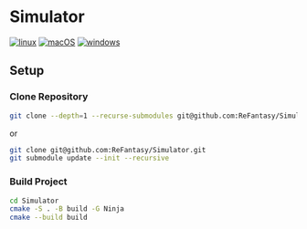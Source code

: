 # Simulator
[![linux](https://github.com/ReFantasy/Simulator/actions/workflows/linux.yaml/badge.svg)](https://github.com/ReFantasy/Simulator/actions/workflows/linux.yaml)
[![macOS](https://github.com/ReFantasy/Simulator/actions/workflows/macos.yaml/badge.svg)](https://github.com/ReFantasy/Simulator/actions/workflows/macos.yaml)
[![windows](https://github.com/ReFantasy/Simulator/actions/workflows/windows.yaml/badge.svg)](https://github.com/ReFantasy/Simulator/actions/workflows/windows.yaml)
## Setup
### Clone Repository
```bash
git clone --depth=1 --recurse-submodules git@github.com:ReFantasy/Simulator.git
```
or
```bash
git clone git@github.com:ReFantasy/Simulator.git
git submodule update --init --recursive
```
### Build Project
```bash
cd Simulator
cmake -S . -B build -G Ninja
cmake --build build
```

